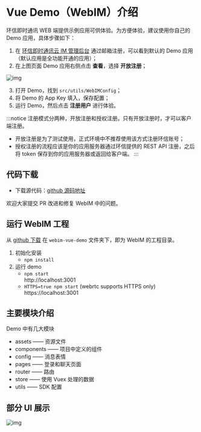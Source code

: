 # Vue Demo（WebIM）介绍

<Toc />

环信即时通讯 WEB 端提供示例应用可供体验。为方便体验，建议使用你自己的 Demo 应用，具体步骤如下：

1. 在 [环信即时通讯云 IM 管理后台](https://console.easemob.com/user/login) 通过邮箱注册，可以看到默认的 Demo 应用（默认应用是全功能开通的应用）；
2. 在上图页面 Demo 应用右侧点击 **查看**，选择 **开放注册**；

![img](@static/images/web/3.png)

3. 打开 Demo，找到 `src/utils/WebIMConfig`；
4. 将 Demo 的 App Key 填入，保存配置；
5. 运行 Demo，然后点击 **注册用户** 进行体验。

:::notice
注册模式分两种，开放注册和授权注册。只有开放注册时，才可以客户端注册。
- 开放注册是为了测试使用，正式环境中不推荐使用该方式注册环信账号；
- 授权注册的流程应该是你的应用服务器通过环信提供的 REST API 注册，之后将 token 保存到你的应用服务器或返回给客户端。
:::

## 代码下载

- 下载源代码：[github 源码地址](https://github.com/easemob/webim-vue-demo)

欢迎大家提交 PR 改进和修复 WebIM 中的问题。

## 运行 WebIM 工程

从 [github 下载](https://github.com/easemob/webim-vue-demo) 在 `webim-vue-demo` 文件夹下，即为 WebIM 的工程目录。

1. 初始化安装
    - `npm install`
2. 运行 demo
    - `npm start`  
    http://localhost:3001
    - `HTTPS=true npm start` (webrtc supports HTTPS only)  
    https://localhost:3001

## 主要模块介绍

Demo 中有几大模块

- assets —— 资源文件
- components —— 项目中定义的组件
- config —— 消息表情
- pages —— 登录和聊天页面
- router —— 路由
- store —— 使用 Vuex 处理的数据
- utils —— SDK 配置

## 部分 UI 展示

![img](@static/images/web/vue_demo.png)